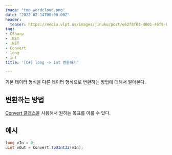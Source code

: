 ```yaml
---
image: "tmp_wordcloud.png"
date: "2022-02-14T00:00:00Z"
header:
  teaser: https://media.vlpt.us/images/jinuku/post/e62f8f63-4001-46f9-b811-dc6f62f0828e/40cc3e52-745d-48b8-8a09-02c21efc36e5.png
tag:
- CSharp
- .NET
- .NET
- Convert
- long
- int
title: '[C#] long -> int 변환하기'

---
```


기본 데이터 형식을 다른 데이터 형식으로 변환하는 방법에 대해서 알아본다.

## 변환하는 방법

[Convert 클래스](https://docs.microsoft.com/ko-kr/dotnet/api/system.convert)을 사용해서 원하는 목표를 이룰 수 있다.

## 예시

```csharp
long vIn = 0;
uint vOut = Convert.ToUInt32(vIn);
```
